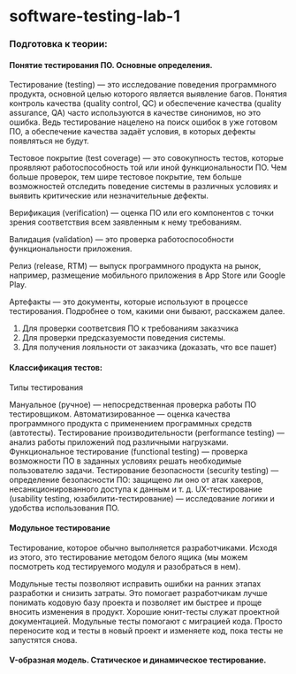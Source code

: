 # software-testing-lab-1


### Подготовка к теории:
#### Понятие тестирования ПО. Основные определения.
Тестирование (testing) ― это исследование поведения программного продукта, основной целью которого является выявление багов. Понятия контроль качества (quality control, QC) и обеспечение качества (quality assurance, QA) часто используются в качестве синонимов, но это ошибка. Ведь тестирование нацелено на поиск ошибок в уже готовом ПО, а обеспечение качества задаёт условия, в которых дефекты появляться не будут.


Тестовое покрытие (test coverage) ― это совокупность тестов, которые проявляют работоспособность той или иной функциональности ПО. Чем больше проверок, тем шире тестовое покрытие, тем больше возможностей отследить поведение системы в различных условиях и выявить критические или незначительные дефекты.

Верификация (verification) ― оценка ПО или его компонентов с точки зрения соответствия всем заявленным к нему требованиям.

Валидация (validation) ― это проверка работоспособности функциональности приложения.

Релиз (release, RTM) ― выпуск программного продукта на рынок, например, размещение мобильного приложения в App Store или Google Play.

Артефакты ― это документы, которые используют в процессе тестирования. Подробнее о том, какими они бывают, расскажем далее.

1. Для проверки соответсвия ПО к требованиям заказчика
2. Для проверки предсказуемости поведения системы.
3. Для получения лояльности от заказчика (доказать, что все пашет)

#### Классификация тестов:
Типы тестирования

Мануальное (ручное) ― непосредственная проверка работы ПО тестировщиком.
Автоматизированное ― оценка качества программного продукта с применением программных средств (автотесты).
Тестирование производительности (performance testing) ― анализ работы приложений под различными нагрузками.
Функциональное тестирование (functional testing) ― проверка возможности ПО в заданных условиях решать необходимые пользователю задачи.
Тестирование безопасности (security testing) ― определение безопасности ПО: защищено ли оно от атак хакеров, несанкционированного доступа к данным и т. д.
UX-тестирование (usability testing, юзабилити-тестирование) ― исследование логики и удобства использования ПО.

#### Модульное тестирование

Тестирование, которое обычно выполняется разработчиками. Исходя из этого,  это тестирование методом белого ящика (мы можем посмотреть код тестируемого модуля и разобраться в нем). 

Модульные тесты позволяют исправить ошибки на ранних этапах разработки и снизить затраты.
Это помогает разработчикам лучше понимать кодовую базу проекта и позволяет им быстрее и проще вносить изменения в продукт.
Хорошие юнит-тесты служат проектной документацией.
Модульные тесты помогают с миграцией кода. Просто переносите код и тесты в новый проект и изменяете код, пока тесты не запустятся снова.

#### V-образная модель. Статическое и динамическое тестирование.
